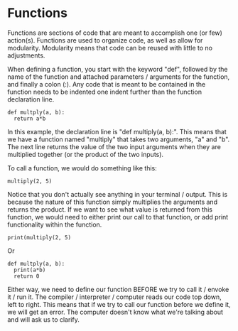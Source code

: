 # Functions

  Functions are sections of code that are meant to accomplish one (or few) action(s). Functions are used to organize code, as well as allow for modularity. Modularity
  means that code can be reused with little to no adjustments. 
  
  When defining a function, you start with the keyword "def", followed by the name of the function and attached parameters / arguments for the function, and finally a 
  colon (:). Any code that is meant to be contained in the function needs to be indented one indent further than the function declaration line. 
  
    def multply(a, b):
      return a*b

  In this example, the declaration line is "def multiply(a, b):". This means that we have a function named "multiply" that takes two arguments, "a" and "b". The next
  line returns the value of the two input arguments when they are multiplied together (or the product of the two inputs). 
  
  To call a function, we would do something like this:
  
    multiply(2, 5)
    
  Notice that you don't actually see anything in your terminal / output. This is because the nature of this function simply multiplies the arguments and returns
  the product. If we want to see what value is returned from this function, we would need to either print our call to that function, or add print functionality
  within the function. 
  
    print(multiply(2, 5)
    
  Or
  
    def multply(a, b):
      print(a*b)
      return 0
      
  Either way, we need to define our function BEFORE we try to call it / envoke it / run it. The compiler / interpreter / computer reads our code top down, left to right.
  This means that if we try to call our function before we define it, we will get an error. The computer doesn't know what we're talking about and will ask us to 
  clarify. 
